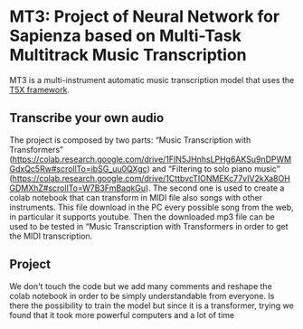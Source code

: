 # MT3: Project of Neural Network for Sapienza based on Multi-Task Multitrack Music Transcription

MT3 is a multi-instrument automatic music transcription model that uses the [T5X framework](https://github.com/google-research/t5x).



## Transcribe your own audio
The project is composed by two parts: “Music Transcription with Transformers” (https://colab.research.google.com/drive/1FIN5JHnhsLPHg6AKSu9nDPWMGdxQc5Rw#scrollTo=ibSG_uu0QXgc) and “Filtering to solo piano music” (https://colab.research.google.com/drive/1CttbvcTIONMEKc77vIV2kXa8OHGDMXhZ#scrollTo=W7B3FmBaqkGu).
The second one is used to create a colab notebook that can transform in MIDI file also songs with other instruments. This file download in the PC every possible song from the web, in particular it supports youtube. Then the downloaded mp3 file can be used to be tested in “Music Transcription with Transformers in order to get the MIDI transcription.

## Project

We don't touch the code but we add many comments and reshape the colab notebook in order
to be simply understandable from everyone.
Is there the possibility to train the model but since it is a transformer, 
trying we found that it took more powerful computers and a lot of time
